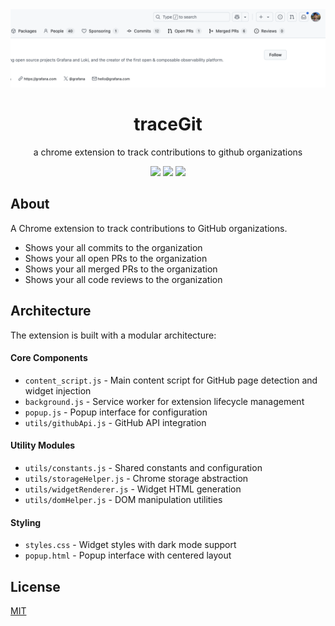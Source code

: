 <div align="center">
<img src="1.png" height="auto" width="auto" />
<br />
<h1>traceGit</h1>
<p>
a chrome extension to track contributions to github organizations
</p>
<a href="https://github.com/iamrajiv/tracegit/network/members"><img src="https://img.shields.io/github/forks/iamrajiv/tracegit?color=0969da&style=flat-square" height="auto" width="auto" /></a>
<a href="https://github.com/iamrajiv/tracegit/stargazers"><img src="https://img.shields.io/github/stars/iamrajiv/tracegit?color=0969da&style=flat-square" height="auto" width="auto" /></a>
<a href="https://github.com/iamrajiv/tracegit/blob/main/LICENSE"><img src="https://img.shields.io/github/license/iamrajiv/tracegit?color=0969da&style=flat-square" height="auto" width="auto" /></a>
</div>

## About

A Chrome extension to track contributions to GitHub organizations.

- Shows your all commits to the organization
- Shows your all open PRs to the organization
- Shows your all merged PRs to the organization
- Shows your all code reviews to the organization

## Architecture

The extension is built with a modular architecture:

#### Core Components

- `content_script.js` - Main content script for GitHub page detection and widget injection
- `background.js` - Service worker for extension lifecycle management
- `popup.js` - Popup interface for configuration
- `utils/githubApi.js` - GitHub API integration

#### Utility Modules

- `utils/constants.js` - Shared constants and configuration
- `utils/storageHelper.js` - Chrome storage abstraction
- `utils/widgetRenderer.js` - Widget HTML generation
- `utils/domHelper.js` - DOM manipulation utilities

#### Styling

- `styles.css` - Widget styles with dark mode support
- `popup.html` - Popup interface with centered layout

## License

[MIT](https://github.com/iamrajiv/helloworld-grpc-gateway/blob/main/LICENSE)
